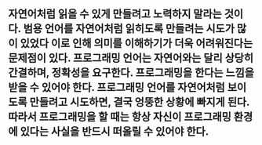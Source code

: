 ## 자연어처럼 읽을 수 있게 만들려고 노력하지 말라는 것이다. 범용 언어를 자연어처럼 읽히도록 만들려는 시도가 많이 있었다 이로 인해 의미를 이해하기가 더욱 어려워진다는 문제점이 있다. 프로그래밍 언어는 자연어와는 달리 상당히 간결하며, 정확성을 요구한다. 프로그래밍을 한다는 느낌을 받을 수 있어야 한다. 프로그래밍 언어를 자연어처럼 보이도록 만들려고 시도하면, 결국 엉뚱한 상황에 빠지게 된다. 따라서 프로그래밍을 할 때는 항상 자신이 프로그래밍 환경에 있다는 사실을 반드시 떠올릴 수 있어야 한다.

